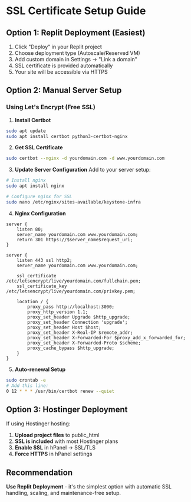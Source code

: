# SSL Certificate Setup Guide

## Option 1: Replit Deployment (Easiest)

1. Click "Deploy" in your Replit project
2. Choose deployment type (Autoscale/Reserved VM)
3. Add custom domain in Settings → "Link a domain"
4. SSL certificate is provided automatically
5. Your site will be accessible via HTTPS

## Option 2: Manual Server Setup

### Using Let's Encrypt (Free SSL)

1. **Install Certbot**
```bash
sudo apt update
sudo apt install certbot python3-certbot-nginx
```

2. **Get SSL Certificate**
```bash
sudo certbot --nginx -d yourdomain.com -d www.yourdomain.com
```

3. **Update Server Configuration**
Add to your server setup:
```bash
# Install nginx
sudo apt install nginx

# Configure nginx for SSL
sudo nano /etc/nginx/sites-available/keystone-infra
```

4. **Nginx Configuration**
```nginx
server {
    listen 80;
    server_name yourdomain.com www.yourdomain.com;
    return 301 https://$server_name$request_uri;
}

server {
    listen 443 ssl http2;
    server_name yourdomain.com www.yourdomain.com;
    
    ssl_certificate /etc/letsencrypt/live/yourdomain.com/fullchain.pem;
    ssl_certificate_key /etc/letsencrypt/live/yourdomain.com/privkey.pem;
    
    location / {
        proxy_pass http://localhost:3000;
        proxy_http_version 1.1;
        proxy_set_header Upgrade $http_upgrade;
        proxy_set_header Connection 'upgrade';
        proxy_set_header Host $host;
        proxy_set_header X-Real-IP $remote_addr;
        proxy_set_header X-Forwarded-For $proxy_add_x_forwarded_for;
        proxy_set_header X-Forwarded-Proto $scheme;
        proxy_cache_bypass $http_upgrade;
    }
}
```

5. **Auto-renewal Setup**
```bash
sudo crontab -e
# Add this line:
0 12 * * * /usr/bin/certbot renew --quiet
```

## Option 3: Hostinger Deployment

If using Hostinger hosting:

1. **Upload project files** to public_html
2. **SSL is included** with most Hostinger plans
3. **Enable SSL** in hPanel → SSL/TLS
4. **Force HTTPS** in hPanel settings

## Recommendation

**Use Replit Deployment** - it's the simplest option with automatic SSL handling, scaling, and maintenance-free setup.